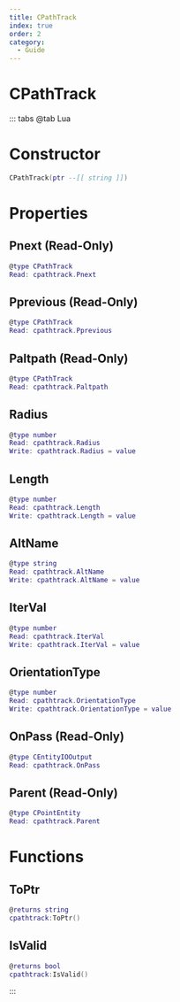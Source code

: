 ```yaml
---
title: CPathTrack
index: true
order: 2
category:
  - Guide
---
```


# CPathTrack

::: tabs
@tab Lua
# Constructor
```lua
CPathTrack(ptr --[[ string ]])
```
# Properties
## Pnext (Read-Only)
```lua
@type CPathTrack
Read: cpathtrack.Pnext
```
## Pprevious (Read-Only)
```lua
@type CPathTrack
Read: cpathtrack.Pprevious
```
## Paltpath (Read-Only)
```lua
@type CPathTrack
Read: cpathtrack.Paltpath
```
## Radius 
```lua
@type number
Read: cpathtrack.Radius
Write: cpathtrack.Radius = value
```
## Length 
```lua
@type number
Read: cpathtrack.Length
Write: cpathtrack.Length = value
```
## AltName 
```lua
@type string
Read: cpathtrack.AltName
Write: cpathtrack.AltName = value
```
## IterVal 
```lua
@type number
Read: cpathtrack.IterVal
Write: cpathtrack.IterVal = value
```
## OrientationType 
```lua
@type number
Read: cpathtrack.OrientationType
Write: cpathtrack.OrientationType = value
```
## OnPass (Read-Only)
```lua
@type CEntityIOOutput
Read: cpathtrack.OnPass
```
## Parent (Read-Only)
```lua
@type CPointEntity
Read: cpathtrack.Parent
```
# Functions
## ToPtr
```lua
@returns string
cpathtrack:ToPtr()
```
## IsValid
```lua
@returns bool
cpathtrack:IsValid()
```

:::